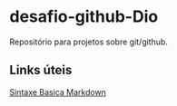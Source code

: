 # desafio-github-Dio
Repositório para projetos sobre git/github.

## Links úteis
[Sintaxe Basica Markdown](https://www.markdownguide.org/basic-syntax/)

